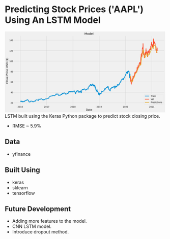 # Predicting Stock Prices ('AAPL') Using An LSTM Model

![Plot](https://github.com/jinwei-ang/Stock-Market-Analysis-Mini-Projects/blob/main/LSTM-Closing%20Price-AAPL(2021-06-27)/LSTM-AAPL(2020-06-27).png)
LSTM built using the Keras Python package to predict stock closing price.
* RMSE ~ 5.9%

## Data
* yfinance

## Built Using
* keras
* sklearn
* tensorflow

## Future Development
* Adding more features to the model.
* CNN LSTM model.
* Introduce dropout method.
